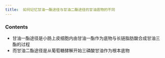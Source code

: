 ```yaml
---
title:  如何记忆甘油一酯途径与甘油二酯途径的甘油底物的不同
--- 
```


### Contents
- 甘油一酯途径是小肠上皮细胞内由甘油一酯作为底物与长链脂肪酸合成甘油三酯的过程
- 而甘油二酯途径是从葡萄糖酵解开始三磷酸甘油作为根本底物

